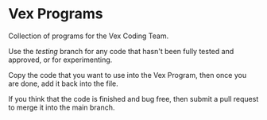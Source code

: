 # Vex Programs
Collection of programs for the Vex Coding Team.

Use the *testing* branch for any code that hasn't been fully tested and approved, or for
experimenting.

Copy the code that you want to use into the Vex Program, then once you are done, add it back into the file.

If you think that the code is finished and bug free, then submit a 
pull request to merge it into the main branch.
